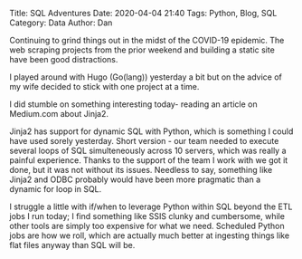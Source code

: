 Title: SQL Adventures
Date: 2020-04-04 21:40
Tags: Python, Blog, SQL
Category: Data
Author: Dan

Continuing to grind things out in the midst of the COVID-19 epidemic.  The web scraping projects from the prior weekend and building a static site have been good distractions.

I played around with Hugo (Go(lang)) yesterday a bit but on the advice of my wife decided to stick with one project at a time.

I did stumble on something interesting today- reading an article on Medium.com about Jinja2.

Jinja2 has support for dynamic SQL with Python, which is something I could have used sorely yesterday.  Short version - our team needed to execute several loops of SQL simulteneously across 10 servers, which was really a painful experience.  Thanks to the support of the team I work with we got it done, but it was not without its issues.  Needless to say, something like Jinja2 and ODBC probably would have been more pragmatic than a dynamic for loop in SQL.

I struggle a little with if/when to leverage Python within SQL beyond the ETL jobs I run today; I find something like SSIS clunky and cumbersome, while other tools are simply too expensive for what we need.  Scheduled Python jobs are how we roll, which are actually much better at ingesting things like flat files anyway than SQL will be.


